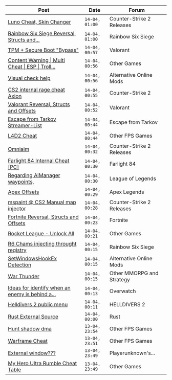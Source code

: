 |Post|Date|Forum|
|----|----|-----|
|[Luno Cheat, Skin Changer](https://www.unknowncheats.me/forum/counter-strike-2-releases/632257-luno-cheat-skin-changer.html)|`14-04, 01:00`|Counter-Strike 2 Releases|
|[Rainbow Six Siege Reversal, Structs and...](https://www.unknowncheats.me/forum/rainbow-six-siege/255148-rainbow-six-siege-reversal-structs-offsets.html)|`14-04, 01:00`|Rainbow Six Siege|
|[TPM + Secure Boot "Bypass"](https://www.unknowncheats.me/forum/valorant/631852-tpm-secure-boot-bypass.html)|`14-04, 00:57`|Valorant|
|[Content Warning \| Multi Cheat \| ESP \| Troll...](https://www.unknowncheats.me/forum/other-games/631452-content-warning-multi-cheat-esp-troll-features.html)|`14-04, 00:56`|Other Games|
|[Visual check help](https://www.unknowncheats.me/forum/alternative-online-mods/632242-visual-check-help.html)|`14-04, 00:56`|Alternative Online Mods|
|[CS2 internal rage cheat Axion](https://www.unknowncheats.me/forum/counter-strike-2-a/632156-cs2-internal-rage-cheat-axion.html)|`14-04, 00:55`|Counter-Strike 2|
|[Valorant Reversal, Structs and Offsets](https://www.unknowncheats.me/forum/valorant/385792-valorant-reversal-structs-offsets.html)|`14-04, 00:52`|Valorant|
|[Escape from Tarkov Streamer-List](https://www.unknowncheats.me/forum/escape-from-tarkov/632218-escape-tarkov-streamer-list.html)|`14-04, 00:44`|Escape from Tarkov|
|[L4D2 Cheat](https://www.unknowncheats.me/forum/other-fps-games/622950-l4d2-cheat.html)|`14-04, 00:44`|Other FPS Games|
|[Omniaim](https://www.unknowncheats.me/forum/counter-strike-2-releases/621358-omniaim.html)|`14-04, 00:32`|Counter-Strike 2 Releases|
|[Farlight 84 Internal Cheat \[PC\]](https://www.unknowncheats.me/forum/farlight-84-a/582357-farlight-84-internal-cheat-pc.html)|`14-04, 00:30`|Farlight 84|
|[Regarding AiManager waypoints,](https://www.unknowncheats.me/forum/league-of-legends/632195-regarding-aimanager-waypoints.html)|`14-04, 00:30`|League of Legends|
|[Apex Offsets](https://www.unknowncheats.me/forum/apex-legends/632251-apex-offsets.html)|`14-04, 00:29`|Apex Legends|
|[mspaint @ CS2 Manual map injector](https://www.unknowncheats.me/forum/counter-strike-2-releases/631952-mspaint-cs2-manual-map-injector.html)|`14-04, 00:28`|Counter-Strike 2 Releases|
|[Fortnite Reversal, Structs and Offsets](https://www.unknowncheats.me/forum/fortnite/235061-fortnite-reversal-structs-offsets.html)|`14-04, 00:23`|Fortnite|
|[Rocket League - Unlock All](https://www.unknowncheats.me/forum/other-games/624955-rocket-league-unlock.html)|`14-04, 00:21`|Other Games|
|[R6 Chams injecting throught registry](https://www.unknowncheats.me/forum/rainbow-six-siege/594608-r6-chams-injecting-throught-registry.html)|`14-04, 00:15`|Rainbow Six Siege|
|[SetWindowsHookEx Detection](https://www.unknowncheats.me/forum/alternative-online-mods/631419-setwindowshookex-detection.html)|`14-04, 00:15`|Alternative Online Mods|
|[War Thunder](https://www.unknowncheats.me/forum/other-mmorpg-and-strategy/85949-war-thunder.html)|`14-04, 00:15`|Other MMORPG and Strategy|
|[Ideas for identify when an enemy is behind a...](https://www.unknowncheats.me/forum/overwatch/632237-ideas-identify-enemy-wall.html)|`14-04, 00:13`|Overwatch|
|[Helldivers 2 public menu](https://www.unknowncheats.me/forum/helldivers-2-a/629110-helldivers-2-public-menu.html)|`14-04, 00:11`|HELLDIVERS 2|
|[Rust External Source](https://www.unknowncheats.me/forum/rust/631374-rust-external-source.html)|`14-04, 00:00`|Rust|
|[Hunt shadow dma](https://www.unknowncheats.me/forum/other-fps-games/632057-hunt-shadow-dma.html)|`13-04, 23:54`|Other FPS Games|
|[Warframe Cheat](https://www.unknowncheats.me/forum/other-fps-games/631004-warframe-cheat.html)|`13-04, 23:51`|Other FPS Games|
|[External window???](https://www.unknowncheats.me/forum/playerunknown-s-battlegrounds/632134-external-window.html)|`13-04, 23:49`|Playerunknown's...|
|[My Hero Ultra Rumble Cheat Table](https://www.unknowncheats.me/forum/other-games/604426-hero-ultra-rumble-cheat-table.html)|`13-04, 23:49`|Other Games|
